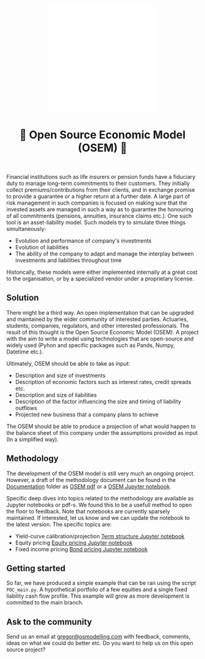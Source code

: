 <div align="center">
  <a href="https://github.com/open-source-modelling" target="_blank">
    <picture>
      <img src="images/Open-source modelling-logos_transparent.png" width=280 alt="Logo"/>
    </picture>
  </a>
</div>


<h1 align="center" style="border-botom: none">
  <b>
    🐍 Open Source Economic Model (OSEM) 🐍     
  </b>
</h1>

</br>

Financial institutions such as life insurers or pension funds have a fiduciary duty to manage long-term commitments to their customers. They initially collect premiums/contributions from their clients, and in exchange promise to provide a guarantee or a higher return at a further date. A large part of risk management in such companies is focused on making sure that the invested assets are managed in such a way as to guarantee the honouring of all commitments (pensions, annuities, insurance claims etc.). One such tool is an asset-liability model. Such models try to simulate three things simultaneously:
 - Evolution and performance of company's investments
 - Evolution of liabilities
 - The ability of the company to adapt and manage the interplay between investments and liabilities throughout time  

Historically, these models were either implemented internally at a great cost to the organisation, or by a specialized vendor under a proprietary license. 

## Solution
There might be a third way. An open implementation that can be upgraded and maintained by the wider community of interested parties. Actuaries, students, companies, regulators, and other interested professionals. The result of this thought is the Open Source Economic Model (OSEM). A project with the aim to write a model using technologies that are open-source and widely used (Pyhon and specific packages such as Pands, Numpy, Datetime etc.).

Ultimately, OSEM should be able to take as input:
 - Description and size of investments
 - Description of economic factors such as interest rates, credit spreads etc.
 - Description and size of liabilities
 - Description of the factor influencing the size and timing of liability outflows
 - Projected new business that a company plans to achieve

The OSEM should be able to produce a projection of what would happen to the balance sheet of this company under the assumptions provided as input (In a simplified way). 

## Methodology
The development of the OSEM model is still very much an ongoing project. However, a draft of the methodology document can be found in the [Documentation] folder as [OSEM pdf] or a [OSEM Jupyter notebook].

Specific deep dives into topics related to the methodology are available as Jupyter notebooks or pdf-s. We found this to be a usefull method to open the floor to feedback. Note that notebooks are currently sparsely maintained. If interested, let us know and we can update the notebook to the latest version. The specific topics are:
 - Yield-curve calibration/projection [Term structure Jupyter notebook] 
 - Equity pricing [Equity pricing Jupyter notebook]
 - Fixed income pricing [Bond pricing Jupyter notebook]

## Getting started
So far, we have produced a simple example that can be ran using the script `POC_main.py`. A hypothetical portfolio of a few equities and a single fixed liability cash flow profile. This example will grow as more development is committed to the main branch.

## Ask to the community
Send us an email at gregor@osmodelling.com with feedback, comments, ideas on what we could do better etc. Do you want to help us on this open source project?

[Documentation]:https://github.com/open-source-modelling/Open_Source_Economic_Model/tree/main/Documentation
[OSEM pdf]:https://github.com/open-source-modelling/Open_Source_Economic_Model/blob/main/Documentation/OSEM_POC_Documentation_draft.pdf
[OSEM Jupyter notebook]:https://github.com/open-source-modelling/Open_Source_Economic_Model/blob/main/Documentation/OSEM_POC_Documentation_draft.ipynb
[Term structure Jupyter notebook]:https://github.com/open-source-modelling/Open_Source_Economic_Model/blob/main/Projection%20of%20the%20risk%20free%20curve%20and%20recalibration%20inside%20OSEM.ipynb
[Equity pricing Jupyter notebook]:https://github.com/open-source-modelling/Open_Source_Economic_Model/blob/main/Documentation/PROTOTYPE%20EQUITY%20PRICING.ipynb
[Bond pricing Jupyter notebook]: https://github.com/open-source-modelling/Open_Source_Economic_Model/blob/main/Documentation/PROTOTYPE%20BOND%20PRICING.ipynb
